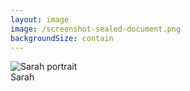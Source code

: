 ```yaml
---
layout: image
image: /screenshot-sealed-document.png
backgroundSize: contain
---
```


<div class="relative h-full w-full">
  <!-- Sarah's Portrait -->
  <div class="absolute bottom-8 right-8 transform rotate-2 z-20">
    <div class="polaroid bg-white p-3 shadow-2xl rounded border-2 border-primary-200">
      <img 
        src="/sarah-portrait.png" 
        alt="Sarah portrait" 
        class="w-60 h-60 object-cover rounded"
      />
      <div class="text-center mt-2 text-gray-700 font-medium flex items-center justify-center gap-1">
        Sarah <lucide-sparkles class="w-5 h-5 text-primary-500" />
      </div>
    </div>
  </div>
</div>

<!--
Now Sarah can embed a visible, verifiable seal directly onto her work. She's not just protecting her art; she's proudly declaring, 'This is mine. I stand behind it.' She's restoring the trust in her creative interactions, and her audience knows they're seeing authentic work.

[SHORT VERSION] Now Sarah can proudly declare "This is mine" with verifiable proof embedded directly in her work. She's restoring trust in her creative interactions.
-->